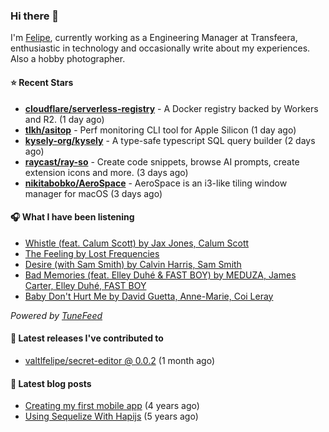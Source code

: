 ### Hi there 👋

I'm [Felipe](https://felipevm.com), currently working as a Engineering Manager at Transfeera, enthusiastic in technology and occasionally write about my experiences. Also a hobby photographer.

#### ⭐ Recent Stars
- **[cloudflare/serverless-registry](https://github.com/cloudflare/serverless-registry)** - A Docker registry backed by Workers and R2. (1 day ago)
- **[tlkh/asitop](https://github.com/tlkh/asitop)** - Perf monitoring CLI tool for Apple Silicon (1 day ago)
- **[kysely-org/kysely](https://github.com/kysely-org/kysely)** - A type-safe typescript SQL query builder (2 days ago)
- **[raycast/ray-so](https://github.com/raycast/ray-so)** - Create code snippets, browse AI prompts, create extension icons and more. (3 days ago)
- **[nikitabobko/AeroSpace](https://github.com/nikitabobko/AeroSpace)** - AeroSpace is an i3-like tiling window manager for macOS (3 days ago)

#### 🎧 What I have been listening
- [Whistle (feat. Calum Scott) by Jax Jones, Calum Scott](https://open.spotify.com/track/4q05KbxYZ5JdkmrletgPjF)
- [The Feeling by Lost Frequencies](https://open.spotify.com/track/6W9qtw3ddhkYznaOxB50p8)
- [Desire (with Sam Smith) by Calvin Harris, Sam Smith](https://open.spotify.com/track/22dUzMFttcR3uU17NcOAIv)
- [Bad Memories (feat. Elley Duhé &amp; FAST BOY) by MEDUZA, James Carter, Elley Duhé, FAST BOY](https://open.spotify.com/track/3rb0tMq42WfggucPm0HHkA)
- [Baby Don&#39;t Hurt Me by David Guetta, Anne-Marie, Coi Leray](https://open.spotify.com/track/3BKD1PwArikchz2Zrlp1qi)

_Powered by [TuneFeed](https://tunefeed.app?ref=valtlfelipe-gh-profile)_ 

#### 🚀 Latest releases I've contributed to


- [valtlfelipe/secret-editor @ 0.0.2](https://github.com/valtlfelipe/secret-editor/releases/tag/0.0.2) (1 month ago)

#### 📄 Latest blog posts
- [Creating my first mobile app](https://felipevm.com/posts/creating-my-first-mobile-app/) (4 years ago)
- [Using Sequelize With Hapijs](https://felipevm.com/posts/using-sequelize-with-hapijs/) (5 years ago)
